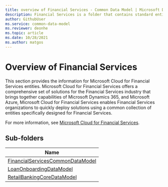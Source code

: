 ```yaml
---
title: overview of Financial Services - Common Data Model | Microsoft Docs
description: Financial Services is a folder that contains standard entities related to the Common Data Model.
author: GithubUser
ms.service: common-data-model
ms.reviewer: deonhe
ms.topic: article
ms.date: 10/28/2021
ms.author: matgos
---
```


# Overview of Financial Services
This section provides the information for Microsoft Cloud for Financial Services entities.  Microsoft Cloud for Financial Services offers a comprehensive set of solutions for the Financial Services industry that brings together capabilities of Microsoft Dynamics 365, and Microsoft Azure, Microsoft Cloud for Financial Services enables Financial Services organizations to quickly deploy solutions using a common collection of entities specifically designed for Financial Services.

For more information, see [Microsoft Cloud for Financial Services](https://docs.microsoft.com/en-us/dynamics365/industry/financialservices/overview).


## Sub-folders

|Name|
|---|
|[FinancialServicesCommonDataModel](FinancialServicesCommonDataModel/overview.md)|
|[LoanOnboardingDataModel](LoanOnboardingDataModel/overview.md)|
|[RetailBankingCoreDataModel](RetailBankingCoreDataModel/overview.md)|




